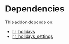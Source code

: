 # Dependencies

This addon depends on:

- [hr_holidays](https://github.com/bringout/oca-ocb-hr/tree/aa000c65134cd084402a3f35a3bfc3672d5c1d57/odoo-bringout-oca-ocb-hr_holidays)
- [hr_holidays_settings](https://github.com/bringout/oca-technical)
